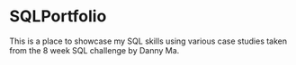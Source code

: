 # SQLPortfolio
This is a place to showcase my SQL skills using various case studies taken from the 8 week SQL challenge by Danny Ma.

